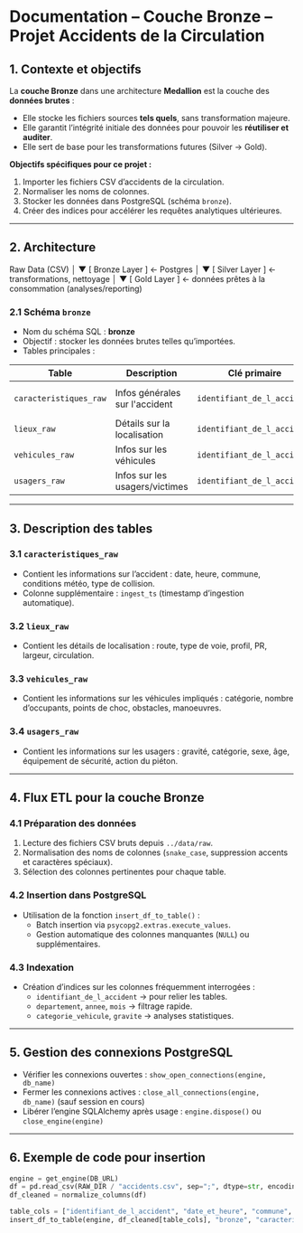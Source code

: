 # Documentation – Couche Bronze – Projet Accidents de la Circulation

## 1. Contexte et objectifs

La **couche Bronze** dans une architecture **Medallion** est la couche des **données brutes** :  

- Elle stocke les fichiers sources **tels quels**, sans transformation majeure.  
- Elle garantit l’intégrité initiale des données pour pouvoir les **réutiliser et auditer**.  
- Elle sert de base pour les transformations futures (Silver → Gold).  

**Objectifs spécifiques pour ce projet :**

1. Importer les fichiers CSV d’accidents de la circulation.  
2. Normaliser les noms de colonnes.  
3. Stocker les données dans PostgreSQL (schéma `bronze`).  
4. Créer des indices pour accélérer les requêtes analytiques ultérieures.  

---

## 2. Architecture

Raw Data (CSV)
│
▼
[ Bronze Layer ] ← Postgres
│
▼
[ Silver Layer ] ← transformations, nettoyage
│
▼
[ Gold Layer ] ← données prêtes à la consommation (analyses/reporting)


### 2.1 Schéma `bronze`

- Nom du schéma SQL : **bronze**  
- Objectif : stocker les données brutes telles qu’importées.  
- Tables principales :  

| Table                  | Description                        | Clé primaire                  | Index principaux                                       |
|------------------------|-----------------------------------|-------------------------------|-------------------------------------------------------|
| `caracteristiques_raw` | Infos générales sur l'accident    | `identifiant_de_l_accident`   | `br_car_ident_idx`, `br_car_dep_idx`, `br_car_date_idx` |
| `lieux_raw`            | Détails sur la localisation       | `identifiant_de_l_accident`   | `br_lieux_ident_idx`                                  |
| `vehicules_raw`        | Infos sur les véhicules           | `identifiant_de_l_accident`   | `br_veh_ident_idx`, `br_veh_catv_idx`               |
| `usagers_raw`          | Infos sur les usagers/victimes   | `identifiant_de_l_accident`   | `br_usg_ident_idx`, `br_usg_grav_idx`               |

---

## 3. Description des tables

### 3.1 `caracteristiques_raw`
- Contient les informations sur l’accident : date, heure, commune, conditions météo, type de collision.  
- Colonne supplémentaire : `ingest_ts` (timestamp d’ingestion automatique).  

### 3.2 `lieux_raw`
- Contient les détails de localisation : route, type de voie, profil, PR, largeur, circulation.  

### 3.3 `vehicules_raw`
- Contient les informations sur les véhicules impliqués : catégorie, nombre d’occupants, points de choc, obstacles, manoeuvres.  

### 3.4 `usagers_raw`
- Contient les informations sur les usagers : gravité, catégorie, sexe, âge, équipement de sécurité, action du piéton.  

---

## 4. Flux ETL pour la couche Bronze

### 4.1 Préparation des données
1. Lecture des fichiers CSV bruts depuis `../data/raw`.  
2. Normalisation des noms de colonnes (`snake_case`, suppression accents et caractères spéciaux).  
3. Sélection des colonnes pertinentes pour chaque table.  

### 4.2 Insertion dans PostgreSQL
- Utilisation de la fonction `insert_df_to_table()` :  
  - Batch insertion via `psycopg2.extras.execute_values`.  
  - Gestion automatique des colonnes manquantes (`NULL`) ou supplémentaires.  

### 4.3 Indexation
- Création d’indices sur les colonnes fréquemment interrogées :  
  - `identifiant_de_l_accident` → pour relier les tables.  
  - `departement`, `annee`, `mois` → filtrage rapide.  
  - `categorie_vehicule`, `gravite` → analyses statistiques.  

---

## 5. Gestion des connexions PostgreSQL

- Vérifier les connexions ouvertes : `show_open_connections(engine, db_name)`  
- Fermer les connexions actives : `close_all_connections(engine, db_name)` (sauf session en cours)  
- Libérer l’engine SQLAlchemy après usage : `engine.dispose()` ou `close_engine(engine)`  

---

## 6. Exemple de code pour insertion

```python
engine = get_engine(DB_URL)
df = pd.read_csv(RAW_DIR / "accidents.csv", sep=";", dtype=str, encoding="utf-8-sig")
df_cleaned = normalize_columns(df)

table_cols = ["identifiant_de_l_accident", "date_et_heure", "commune", "annee", "mois", "jour", ...]
insert_df_to_table(engine, df_cleaned[table_cols], "bronze", "caracteristiques_raw", table_columns=table_cols)